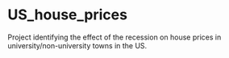 # US_house_prices
Project identifying the effect of the recession on house prices in university/non-university towns in the US.
